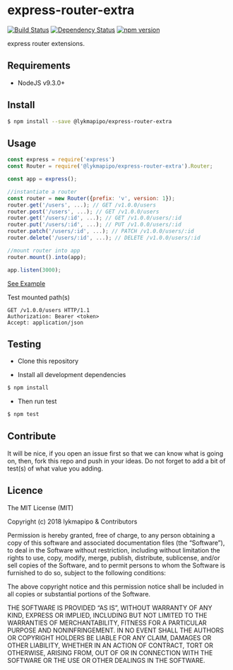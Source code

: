 # express-router-extra

[![Build Status](https://travis-ci.org/lykmapipo/express-router-extra.svg?branch=master)](https://travis-ci.org/lykmapipo/express-router-extra)
[![Dependency Status](https://img.shields.io/david/lykmapipo/express-router-extra.svg?style=flat)](https://david-dm.org/lykmapipo/express-router-extra)
[![npm version](https://badge.fury.io/js/%40lykmapipo%2Fexpress-router-extra.svg)](https://badge.fury.io/js/@lykmapipo/express-router-extra)


express router extensions.


## Requirements

- NodeJS v9.3.0+

## Install
```sh
$ npm install --save @lykmapipo/express-router-extra
```

## Usage

```javascript
const express = require('express')
const Router = require('@lykmapipo/express-router-extra').Router;

const app = express();

//instantiate a router
const router = new Router({prefix: 'v', version: 1});
router.get('/users', ...); // GET /v1.0.0/users
router.post('/users', ...); // GET /v1.0.0/users
router.get('/users/:id', ...); // GET /v1.0.0/users/:id
router.put('/users/:id', ...); // PUT /v1.0.0/users/:id
router.patch('/users/:id', ...); // PATCH /v1.0.0/users/:id
router.delete('/users/:id', ...); // DELETE /v1.0.0/users/:id

//mount router into app
router.mount().into(app);

app.listen(3000);

```

[See Example](https://github.com/lykmapipo/express-router-extra/blob/master/examples/app.js)

Test mounted path(s)
```curl
GET /v1.0.0/users HTTP/1.1
Authorization: Bearer <token>
Accept: application/json
```


## Testing
* Clone this repository

* Install all development dependencies
```sh
$ npm install
```
* Then run test
```sh
$ npm test
```

## Contribute
It will be nice, if you open an issue first so that we can know what is going on, then, fork this repo and push in your ideas. Do not forget to add a bit of test(s) of what value you adding.

## Licence
The MIT License (MIT)

Copyright (c) 2018 lykmapipo & Contributors

Permission is hereby granted, free of charge, to any person obtaining a copy of this software and associated documentation files (the “Software”), to deal in the Software without restriction, including without limitation the rights to use, copy, modify, merge, publish, distribute, sublicense, and/or sell copies of the Software, and to permit persons to whom the Software is furnished to do so, subject to the following conditions:

The above copyright notice and this permission notice shall be included in all copies or substantial portions of the Software.

THE SOFTWARE IS PROVIDED “AS IS”, WITHOUT WARRANTY OF ANY KIND, EXPRESS OR IMPLIED, INCLUDING BUT NOT LIMITED TO THE WARRANTIES OF MERCHANTABILITY, FITNESS FOR A PARTICULAR PURPOSE AND NONINFRINGEMENT. IN NO EVENT SHALL THE AUTHORS OR COPYRIGHT HOLDERS BE LIABLE FOR ANY CLAIM, DAMAGES OR OTHER LIABILITY, WHETHER IN AN ACTION OF CONTRACT, TORT OR OTHERWISE, ARISING FROM, OUT OF OR IN CONNECTION WITH THE SOFTWARE OR THE USE OR OTHER DEALINGS IN THE SOFTWARE. 